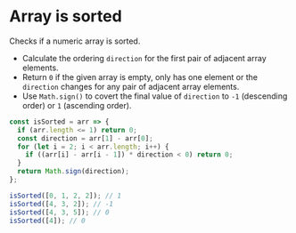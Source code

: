 # Array is sorted

Checks if a numeric array is sorted.

* Calculate the ordering `direction` for the first pair of adjacent array elements.
* Return `0` if the given array is empty, only has one element or the `direction` changes for any pair of adjacent array elements.
* Use `Math.sign()` to covert the final value of `direction` to `-1` (descending order) or `1` (ascending order).

```js
const isSorted = arr => {
  if (arr.length <= 1) return 0;
  const direction = arr[1] - arr[0];
  for (let i = 2; i < arr.length; i++) {
    if ((arr[i] - arr[i - 1]) * direction < 0) return 0;
  }
  return Math.sign(direction);
};
```

```js
isSorted([0, 1, 2, 2]); // 1
isSorted([4, 3, 2]); // -1
isSorted([4, 3, 5]); // 0
isSorted([4]); // 0
```
